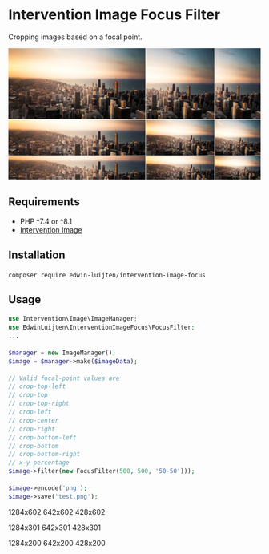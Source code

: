 # Intervention Image Focus Filter

Cropping images based on a focal point.

![Example](example.png)

## Requirements
- PHP ^7.4 or ^8.1
- [Intervention Image](http://image.intervention.io/)

## Installation
```composer require edwin-luijten/intervention-image-focus```

## Usage
```php
use Intervention\Image\ImageManager;
use EdwinLuijten\InterventionImageFocus\FocusFilter;
...

$manager = new ImageManager();
$image = $manager->make($imageData);

// Valid focal-point values are
// crop-top-left
// crop-top
// crop-top-right
// crop-left
// crop-center
// crop-right
// crop-bottom-left
// crop-bottom
// crop-bottom-right
// x-y percentage 
$image->filter(new FocusFilter(500, 500, '50-50')));

$image->encode('png');
$image->save('test.png');
```

1284x602
642x602
428x602

1284x301
642x301
428x301

1284x200
642x200
428x200